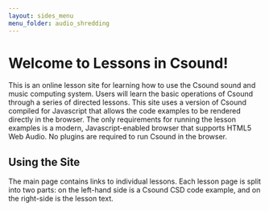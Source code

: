 ```yaml
---
layout: sides_menu
menu_folder: audio_shredding
---
```


# Welcome to Lessons in Csound!

This is an online lesson site for learning how to use the Csound sound and music computing system. Users will learn the basic operations of Csound through a series of directed lessons.  This site uses a version of Csound compiled for Javascript that allows the code examples to be rendered directly in the browser. The only requirements for running the lesson examples is a modern, Javascript-enabled browser that supports HTML5 Web Audio.  No plugins are required to run Csound in the browser.

## Using the Site

The main page contains links to individual lessons.  Each lesson page is split into two parts: on the left-hand side is a Csound CSD code example, and on the right-side is the lesson text. 
